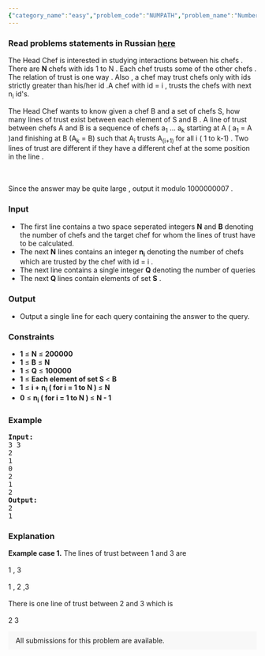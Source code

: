 ```yaml
---
{"category_name":"easy","problem_code":"NUMPATH","problem_name":"Number of Paths","problemComponents":{"constraints":"","constraintsState":false,"subtasks":"","subtasksState":false,"inputFormat":"","inputFormatState":false,"outputFormat":"","outputFormatState":false,"sampleTestCases":{}},"video_editorial_url":"","languages_supported":{"0":"CPP14","1":"C","2":"JAVA","3":"PYTH 3.6","4":"PYTH","5":"PYP3","6":"CS2","7":"ADA","8":"TEXT","9":"PAS fpc","10":"NODEJS","11":"RUBY","12":"PHP","13":"GO","14":"HASK","15":"TCL","16":"PERL","17":"SCALA","18":"LUA","19":"BASH","20":"JS","21":"LISP sbcl","22":"PAS gpc","23":"BF","24":"CLOJ","25":"D","26":"CAML","27":"FORT","28":"ASM","29":"FS","30":"WSPC","31":"LISP clisp","32":"SCM guile","33":"PERL6","34":"ERL","35":"CLPS","36":"ICK","37":"NICE","38":"PRLG","39":"ICON","40":"PIKE","41":"SCM qobi","42":"ST","43":"NEM"},"max_timelimit":0.5,"source_sizelimit":50000,"problem_author":"vineet_adm","problem_tester":null,"date_added":"28-10-2013","tags":{"0":"cook40","1":"dynamic","2":"fenwick","3":"medium","4":"vineet_adm"},"problem_difficulty_level":"Medium","best_tag":"Dynamic Programming","editorial_url":"https://discuss.codechef.com/problems/NUMPATH","time":{"view_start_date":1384713000,"submit_start_date":1384713000,"visible_start_date":1384713000,"end_date":1735669800},"is_direct_submittable":false,"problemDiscussURL":"https://discuss.codechef.com/search?q=NUMPATH","is_proctored":false,"visitedContests":{},"layout":"problem"}
---
```

<h3> Read problems statements in Russian <a target="_blank" href="https://www.codechef.com/download/translated/COOK40/russian/NUMPATH.pdf">here</a></h3>
<p>The Head Chef is interested in studying interactions between his chefs . There are <b> N </b> chefs with ids 1 to N . Each chef trusts some of the other chefs . The relation of trust is one way . Also , a chef may trust chefs only with ids strictly greater than his/her id .A chef with id = i , trusts the chefs with next n<sub>i</sub> id's.  <br /></p>
<p>The Head Chef wants to know given a chef B and a set of chefs S,  how many lines of trust exist between each element of S and B . A line of trust between chefs A and B is a sequence of chefs a<sub>1</sub> ... a<sub>k</sub> starting at A ( a<sub>1</sub> = A )and finishing at B  (A<sub>k</sub> = B) such that A<sub>i</sub> trusts A<sub>(i+1) </sub> for all i ( 1 to k-1) . Two lines of trust are different if they have a different chef at the some position in the line . </p>
<p><br /><br />
Since the answer may be quite large , output it modulo 1000000007 .</p>
<h3>Input</h3>
<ul>
<li>The first line contains a two space seperated integers <b>N</b> and <b> B</b> denoting the number of chefs and the target chef for whom the lines of trust have to be calculated.  </li>
<li>The next <b> N</b> lines contains an integer <b> n<sub>i</sub></b> denoting the number of chefs which are trusted by the chef with id = i .  </li>
<li> The next line contains a single integer <b> Q </b> denoting the number of queries </li>
<li> The next <b> Q </b> lines contain elements of set <b>S</b> .
</li></ul>
<h3>Output</h3>
<ul>
<li>Output a single line for each query containing the answer to the query.</li>
</ul>
<h3>Constraints</h3>
<ul>
<li><b>1</b> ≤ <b>N</b> ≤ <b>200000</b></li>
<li><b>1</b> ≤ <b>B</b> ≤ <b>N</b></li>
<li><b>1</b> ≤ <b>Q</b> ≤ <b>100000</b></li>
<li><b>1</b> ≤ <b>Each element of set S </b> &lt; <b>B</b></li>
<li><b>1</b> ≤ <b>i + n<sub>i</sub> ( for i = 1 to N ) </b> ≤ <b>N</b></li>
<li><b>0</b> ≤ <b>n<sub>i</sub> ( for i = 1 to N ) </b> ≤ <b>N - 1</b></li>
</ul>
<h3>Example</h3>
<pre><b>Input:</b>
3 3
2
1
0
2
1
2
<b>Output:</b>
2
1
</pre><h3>Explanation</h3>
<p><b>Example case 1.</b> The lines of trust between 1 and 3 are <br /><br />
1 , 3 <br /><br />
1 , 2 ,3 <br /><br />
There is one line of trust between 2 and 3 which is <br /><br />
2 3 <br /></p>

<aside style='background: #f8f8f8;padding: 10px 15px;'><div>All submissions for this problem are available.</div></aside>